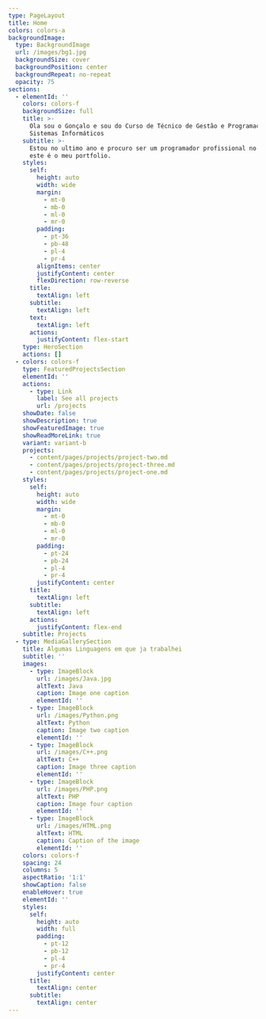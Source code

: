 ```yaml
---
type: PageLayout
title: Home
colors: colors-a
backgroundImage:
  type: BackgroundImage
  url: /images/bg1.jpg
  backgroundSize: cover
  backgroundPosition: center
  backgroundRepeat: no-repeat
  opacity: 75
sections:
  - elementId: ''
    colors: colors-f
    backgroundSize: full
    title: >-
      Ola sou o Gonçalo e sou do Curso de Técnico de Gestão e Programação de
      Sistemas Informáticos
    subtitle: >-
      Estou no ultimo ano e procuro ser um programador profissional no futuro, e
      este é o meu portfolio.
    styles:
      self:
        height: auto
        width: wide
        margin:
          - mt-0
          - mb-0
          - ml-0
          - mr-0
        padding:
          - pt-36
          - pb-48
          - pl-4
          - pr-4
        alignItems: center
        justifyContent: center
        flexDirection: row-reverse
      title:
        textAlign: left
      subtitle:
        textAlign: left
      text:
        textAlign: left
      actions:
        justifyContent: flex-start
    type: HeroSection
    actions: []
  - colors: colors-f
    type: FeaturedProjectsSection
    elementId: ''
    actions:
      - type: Link
        label: See all projects
        url: /projects
    showDate: false
    showDescription: true
    showFeaturedImage: true
    showReadMoreLink: true
    variant: variant-b
    projects:
      - content/pages/projects/project-two.md
      - content/pages/projects/project-three.md
      - content/pages/projects/project-one.md
    styles:
      self:
        height: auto
        width: wide
        margin:
          - mt-0
          - mb-0
          - ml-0
          - mr-0
        padding:
          - pt-24
          - pb-24
          - pl-4
          - pr-4
        justifyContent: center
      title:
        textAlign: left
      subtitle:
        textAlign: left
      actions:
        justifyContent: flex-end
    subtitle: Projects
  - type: MediaGallerySection
    title: Algumas Linguagens em que ja trabalhei
    subtitle: ''
    images:
      - type: ImageBlock
        url: /images/Java.jpg
        altText: Java
        caption: Image one caption
        elementId: ''
      - type: ImageBlock
        url: /images/Python.png
        altText: Python
        caption: Image two caption
        elementId: ''
      - type: ImageBlock
        url: /images/C++.png
        altText: C++
        caption: Image three caption
        elementId: ''
      - type: ImageBlock
        url: /images/PHP.png
        altText: PHP
        caption: Image four caption
        elementId: ''
      - type: ImageBlock
        url: /images/HTML.png
        altText: HTML
        caption: Caption of the image
        elementId: ''
    colors: colors-f
    spacing: 24
    columns: 5
    aspectRatio: '1:1'
    showCaption: false
    enableHover: true
    elementId: ''
    styles:
      self:
        height: auto
        width: full
        padding:
          - pt-12
          - pb-12
          - pl-4
          - pr-4
        justifyContent: center
      title:
        textAlign: center
      subtitle:
        textAlign: center
---
```

